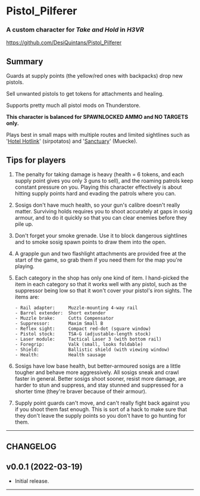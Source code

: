 # Pistol_Pilferer
### A custom character for _Take and Hold_ in _H3VR_

<https://github.com/DesiQuintans/Pistol_Pilferer>

## Summary 

Guards at supply points (the yellow/red ones with backpacks) drop new pistols.

Sell unwanted pistols to get tokens for attachments and healing.

Supports pretty much all pistol mods on Thunderstore.

**This character is balanced for SPAWNLOCKED AMMO and NO TARGETS only.**

Plays best in small maps with multiple routes and limited sightlines such as 
'[Hotel Hotlink][hotel]' (sirpotatos) and '[Sanctuary][sanct]' (Muecke).


## Tips for players

1.  The penalty for taking damage is heavy (health = 6 tokens, and each supply 
    point gives you only 3 guns to sell), and the roaming patrols keep constant 
    pressure on you. Playing this character effectively is about hitting supply 
    points hard and evading the patrols where you can.

2.  Sosigs don't have much health, so your gun's calibre doesn't really matter. 
    Surviving holds requires you to shoot accurately at gaps in sosig armour, 
    and to do it quickly so that you can clear enemies before they pile up. 

3.  Don't forget your smoke grenade. Use it to block dangerous sightlines and 
    to smoke sosig spawn points to draw them into the open.
    
4.  A grapple gun and two flashlight attachments are provided free at the start 
    of the game, so grab them if you need them for the map you're playing.

5.  Each category in the shop has only one kind of item. I hand-picked the item 
    in each category so that it works well with any pistol, such as the 
    suppressor being low so that it won't cover your pistol's iron sights. 
    The items are:
    
        - Rail adapter:     Muzzle-mounting 4-way rail
        - Barrel extender:  Short extender
        - Muzzle brake:     Cutts Compensator
        - Suppressor:       Maxim Small B
        - Reflex sight:     Compact red-dot (square window)
        - Pistol stock:     TSA-G (adjustable-length stock)
        - Laser module:     Tactical Laser 3 (with bottom rail)
        - Foregrip:         Valk (small, looks foldable)
        - Shield:           Ballistic shield (with viewing window)
        - Health:           Health sausage

6.  Sosigs have low base health, but better-armoured sosigs are a little 
    tougher and behave more aggressively. All sosigs sneak and crawl faster in
    general. Better sosigs shoot sooner, resist more damage, are harder to stun
    and suppress, and stay stunned and suppressed for a shorter time (they're
    braver because of their armour).
    
7.  Supply point guards can't move, and can't really fight back against you if 
    you shoot them fast enough. This is sort of a hack to make sure that they 
    don't leave the supply points so you don't have to go hunting for them.


---


## CHANGELOG

## v0.0.1 (2022-03-19)
- Initial release.


---

[hotel]: <https://h3vr.thunderstore.io/package/sirpotatos/Hotel_Hotlink/>
[sanct]: <https://h3vr.thunderstore.io/package/Muecke/Sanctuary/>

